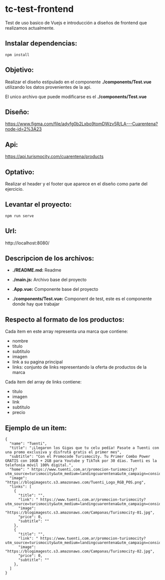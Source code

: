 # tc-test-frontend

Test de uso basico de Vuejs e introducción a diseños de frontend que realizamos actualmente.

## Instalar dependencias:

`npm install`

## Objetivo:

Realizar el diseño estipulado en el componente **./components/Test.vue** utilizando los datos provenientes de la api.

El unico archivo que puede modificarse es el **./components/Test.vue**

## Diseño:

https://www.figma.com/file/adyfg0b2Lxbo9tomDWzv5R/LA---Cuarentena?node-id=2%3A23

## Api:

https://api.turismocity.com/cuarentena/products

## Optativo:

Realizar el header y el footer que aparece en el diseño como parte del ejercicio. 

## Levantar el proyecto:

`npm run serve`

## Url:

http://localhost:8080/

## Descripcion de los archivos:

- **./README.md:** Readme

- **./main.js:** Archivo base del proyecto

- **.App.vue:** Componente base del proyecto

- **./components/Test.vue:** Component de test, este es el componente donde hay que trabajar

## Respecto al formato de los productos:

Cada item en este array representa una marca que contiene: 

- nombre
- titulo
- subtitulo
- imagen
- link a su pagina principal
- links: conjunto de links representando la oferta de productos de la marca 

Cada item del array de links contiene:

- titulo
- imagen
- link
- subtitulo
- precio

## Ejemplo de un item:

```
{
  "name": "Tuenti",
  "title": "¡Llegaron los Gigas que tu celu pedía! Pasate a Tuenti con una promo exclusiva y disfrutá gratis el primer mes",
  "subtitle": "Con el Promocode Turismocity. Tu Primer Combo Power GRATIS con 10GB + 2GB para Youtube y TikTok por 30 días. Tuenti es la telefonía móvil 100% digital.",
  "home": " https://www.tuenti.com.ar/promocion-turismocity?utm_source=turismocity&utm_medium=landingcuarentena&utm_campaign=consideracion",
  "image": "https://blogimagestc.s3.amazonaws.com/Tuenti_Logo_RGB_POS.png",
  "links": [
    {
      "title": "",
      "link": " https://www.tuenti.com.ar/promocion-turismocity?utm_source=turismocity&utm_medium=landingcuarentena&utm_campaign=consideracion",
      "image": "https://blogimagestc.s3.amazonaws.com/Campanas/Turismocity-01.jpg",
      "price": 0,
      "subtitle": ""
    },
    {
      "title": "",
      "link": " https://www.tuenti.com.ar/promocion-turismocity?utm_source=turismocity&utm_medium=landingcuarentena&utm_campaign=consideracion",
      "image": "https://blogimagestc.s3.amazonaws.com/Campanas/Turismocity-02.jpg",
      "price": 0,
      "subtitle": ""
    },
  ]
}
```
